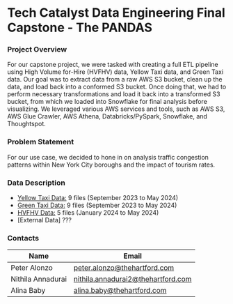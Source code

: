 # Tech Catalyst Data Engineering Final Capstone - The PANDAS 
### Project Overview
For our capstone project, we were tasked with creating a full ETL pipeline using High Volume for-Hire (HVFHV) data, Yellow Taxi data, and Green Taxi data. Our goal was to extract data from a raw AWS S3 bucket, clean up the data, and load back into a conformed S3 bucket. Once doing that, we had to perform necessary transformations and load it back into a transformed S3 bucket, from which we loaded into Snowflake for final analysis before visualizing. We leveraged various AWS services and tools, such as AWS S3, AWS Glue Crawler, AWS Athena, Databricks/PySpark, Snowflake, and Thoughtspot. 

### Problem Statement
For our use case, we decided to hone in on analysis traffic congestion patterns within New York City boroughs and the impact of tourism rates. 

### Data Description
* [Yellow Taxi Data:](https://www.nyc.gov/site/tlc/about/tlc-trip-record-data.page) 9 files (September 2023 to May 2024)
* [Green Taxi Data:](https://www.nyc.gov/site/tlc/about/tlc-trip-record-data.page) 9 files (September 2023 to May 2024)
* [HVFHV Data:](https://www.nyc.gov/site/tlc/about/tlc-trip-record-data.page) 5 files (January 2024 to May 2024)
* [External Data] ???


### Contacts

| Name | Email |
|--------------|----------------------------|
| Peter Alonzo | peter.alonzo@thehartford.com |
| Nithila Annadurai | nithila.annadurai2@thehartford.com |
| Alina Baby | alina.baby@thehartford.com | 






